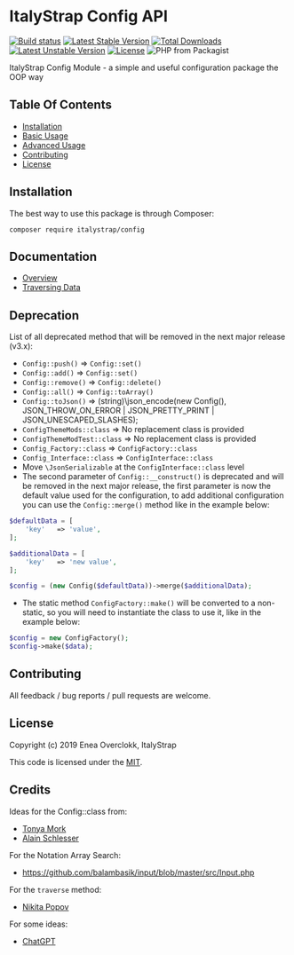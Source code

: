 # ItalyStrap Config API

[![Build status](https://github.com/ItalyStrap/config/actions/workflows/test.yml/badge.svg)](https://github.com/ItalyStrap/config/actions/workflows/test.yml?query=workflow%3Atest)
[![Latest Stable Version](https://img.shields.io/packagist/v/italystrap/config.svg)](https://packagist.org/packages/italystrap/config)
[![Total Downloads](https://img.shields.io/packagist/dt/italystrap/config.svg)](https://packagist.org/packages/italystrap/config)
[![Latest Unstable Version](https://img.shields.io/packagist/vpre/italystrap/config.svg)](https://packagist.org/packages/italystrap/config)
[![License](https://img.shields.io/packagist/l/italystrap/config.svg)](https://packagist.org/packages/italystrap/config)
![PHP from Packagist](https://img.shields.io/packagist/php-v/italystrap/config)

ItalyStrap Config Module - a simple and useful configuration package the OOP way

## Table Of Contents

* [Installation](#installation)
* [Basic Usage](#basic-usage)
* [Advanced Usage](#advanced-usage)
* [Contributing](#contributing)
* [License](#license)

## Installation

The best way to use this package is through Composer:

```CMD
composer require italystrap/config
```

## Documentation

* [Overview](docs/01_config.md)
* [Traversing Data](docs/02_traversing-data.md)

## Deprecation

List of all deprecated method that will be removed in the next major release (v3.x):

* `Config::push()` => `Config::set()`
* `Config::add()` => `Config::set()`
* `Config::remove()` => `Config::delete()`
* `Config::all()` => `Config::toArray()`
* `Config::toJson()` => (string)\json_encode(new Config(), JSON_THROW_ON_ERROR | JSON_PRETTY_PRINT | JSON_UNESCAPED_SLASHES);
* `ConfigThemeMods::class` => No replacement class is provided
* `ConfigThemeModTest::class` => No replacement class is provided
* `Config_Factory::class` => `ConfigFactory::class`
* `Config_Interface::class` => `ConfigInterface::class`
* Move `\JsonSerializable` at the `ConfigInterface::class` level
* The second parameter of `Config::__construct()` is deprecated and will be removed in the next major release, the first parameter is now the default value used for the configuration, to add additional configuration you can use the `Config::merge()` method like in the example below:
```php
$defaultData = [
    'key'	=> 'value',
];

$additionalData = [
    'key'	=> 'new value',
];

$config = (new Config($defaultData))->merge($additionalData);
```
* The static method `ConfigFactory::make()` will be converted to a non-static, so you will need to instantiate the class to use it, like in the example below:
```php
$config = new ConfigFactory();
$config->make($data);
```

## Contributing

All feedback / bug reports / pull requests are welcome.

## License

Copyright (c) 2019 Enea Overclokk, ItalyStrap

This code is licensed under the [MIT](LICENSE).

## Credits

Ideas for the Config::class from:
 - [Tonya Mork](https://github.com/wpfulcrum/config)
 - [Alain Schlesser](https://github.com/brightnucleus/config)

For the Notation Array Search:
 - https://github.com/balambasik/input/blob/master/src/Input.php

For the `traverse` method:
 - [Nikita Popov](https://github.com/nikic/PHP-Parser)

For some ideas:
 - [ChatGPT](https://chat.openai.com)
